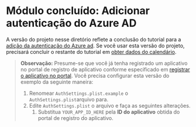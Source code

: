# <a name="completed-module-add-azure-ad-authentication"></a>Módulo concluído: Adicionar autenticação do Azure AD

A versão do projeto nesse diretório reflete a conclusão do tutorial para a [adição da autenticação do Azure ad](https://docs.microsoft.com/graph/tutorials/ios-objectivec?tutorial-step=3). Se você usar esta versão do projeto, precisará concluir o restante do tutorial em [obter dados do calendário](https://docs.microsoft.com/graph/tutorials/ios-objectivec?tutorial-step=4).

> **Observação:** Presume-se que você já tenha registrado um aplicativo no portal de registro de aplicativo conforme especificado em [registrar o aplicativo no portal](https://docs.microsoft.com/graph/tutorials/ios-objectivec?tutorial-step=2). Você precisa configurar esta versão do exemplo da seguinte maneira:
>
> 1. Renomear `AuthSettings.plist.example` o `AuthSettings.plist`arquivo para.
> 1. Edite `AuthSettings.plist` o arquivo e faça as seguintes alterações.
>     1. Substitua `YOUR_APP_ID_HERE` pela **ID do aplicativo** obtida do portal de registro do aplicativo.
